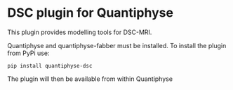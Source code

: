 DSC plugin for Quantiphyse
==========================

This plugin provides modelling tools for DSC-MRI. 

Quantiphyse and quantiphyse-fabber must be installed. To
install the plugin from PyPi use:

    pip install quantiphyse-dsc

The plugin will then be available from within Quantiphyse

